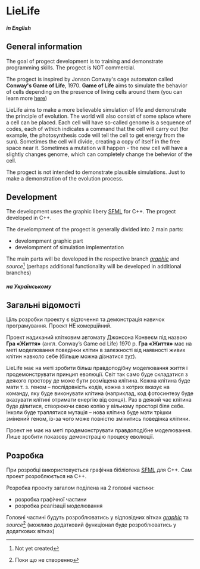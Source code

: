 # LieLife

##### in English
## General information

The goal of progect development is to training and demonstrate programming skills. The progect is NOT commercial.

The progect is inspired by Jonson Conway's cage automaton called **Conway's Game of Life**, 1970.
**Game of Life** aims to simulate the behavior of cells depending on the presence of living cells around them (you can learn more [here](https://en.wikipedia.org/wiki/Conway%27s_Game_of_Life))

LieLife aims to make a more believable simulation of life and demonstrate the principle of evolution.
The world will also consist of some splace where a cell can be placed.
Each cell will have so-called genome is a sequence of codes, each of wthich indicates a command that the cell will carry out
(for example, the photosynthesis code will tell the cell to get energy from the sun).
Sometimes the cell will divide, creating a copy of itself in the free space near it.
Sometimes a mutation will happen - the new cell will have a slightly changes genome, which can completely change the behevior of the cell.

The progect is not intended to demonstrate plausible simulations. Just to make a demonstration of the evolution process.


## Development

The development uses the graphic libery [SFML](https://www.sfml-dev.org/index.php) for C++. The progect developed in C++.

The develompment of the progect is generally divided into 2 main parts:
- develompment graphic part
- develompment of simulation implementation

The main parts will be developed in the respective branch [*graphic*](https://github.com/TheWanderingWind/LieLife/tree/graphic) and *source*[^1] (perhaps additional functionality will be developed in additional branches) 

##### на Українському
## Загальні відомості

Ціль розробки проекту є відточення та демонстрація навичок програмування. Проект НЕ комерційний.

Проект надиханий клітковим автомату Джонсона Конвеєм під назвою **Гра «Життя»** (англ. Conway’s Game od Life) 1970 р.
**Гра «Життя»** має на меті моделювання поведінки клітин в залежності від наявності живих клітин навколо себе (більше можна дізнатися [тут](https://uk.wikipedia.org/wiki/Життя_(гра))).

LieLife має на меті зробити більш правдоподібну моделювання життя і продемонструвати принцип еволюції.
Світ так само буде складатися з деякого простору де може бути розміщена клітина.
Кожна клітина буде мати т. з. геном – послідовність кодів, кожна з котрих вказує на команду, яку буде виконувати клітина
(наприклад, код фотосинтезу буде вказувати клітині отримати енергію від сонця).
Раз в деякий час клітина буде ділитися, створюючи свою копію у вільному просторі біля себе.
Інколи буде траплятися мутація – нова клітина буде мати трішки змінений геном, із-за чого може повністю змінитись поведінка клітини.

Проект не має на меті продемонструвати правдоподібне моделювання. Лише зробити показову демонстрацію процесу еволюції.


## Розробка
При розробці використовується графічна бібліотека [SFML](https://www.sfml-dev.org/index.php) для C++. Сам проект розроблюється на C++.

Розробка проекту загалом поділена на 2 головні частики:
- розробка графічної частини 
- розробка реалізації моделювання

Головні частині будуть розроблюватись у відповідних вітках [*graphic*](https://github.com/TheWanderingWind/LieLife/tree/graphic) та *source*[^2] (можливо додатковий функціонал буде розроблюватись у додаткових вітках)


[^1]: Not yet created
[^2]: Поки що не створенно 
